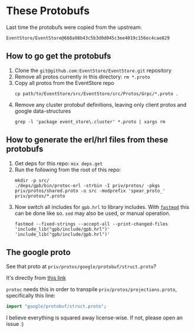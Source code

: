 # These Protobufs

Last time the protobufs were copied from the upstream:

```
EventStore/EventStore@668a98b43c5b3d0d045c3ee4019c156ec4cae829
```

## How to go get the protobufs

1. Clone the `git@github.com:EventStore/EventStore.git` repository
1. Remove all protos currently in this directory: `rm *.proto`
1. Copy all protos from the EventStore repo
    ```
    cp path/to/EventStore/src/EventStore/src/Protos/Grpc/*.proto .
    ```
1. Remove any cluster protobuf definitions, leaving only client protos and google data-structures
    ```
    grep -l 'package event_store\.cluster' *.proto | xargs rm
    ```

## How to generate the erl/hrl files from these protobufs

1. Get deps for this repo: `mix deps.get`
1. Run the following from the root of this repo:
    ```
    mkdir -p src/
    ./deps/gpb/bin/protoc-erl -strbin -I priv/protos/ -pkgs priv/protos/shared.proto -o src -modprefix 'spear_proto_' priv/protos/*.proto
    ```
1. Now switch all includes for `gpb.hrl` to library includes. With [`fastmod`](https://github.com/facebookincubator/fastmod) this can be done like so. `sed` may also be used, or manual operation.
    ```
    fastmod --fixed-strings --accept-all --print-changed-files 'include_lib("gpb/include/gpb.hrl")' 'include_lib("gpb/include/gpb.hrl")'
    ```

## The google proto

See that proto at `priv/protos/google/protobuf/struct.proto`?

It's directly from [this link](https://github.com/protocolbuffers/protobuf/blob/f82e268ed7fc6b34b092349e473d38020cf55928/src/google/protobuf/struct.proto)

`protoc` needs this in order to transpile `priv/protos/projections.proto`,
specifically this line:

```protobuf
import "google/protobuf/struct.proto";
```

I believe everything is squared away license-wise. If not, please open an
issue :)
